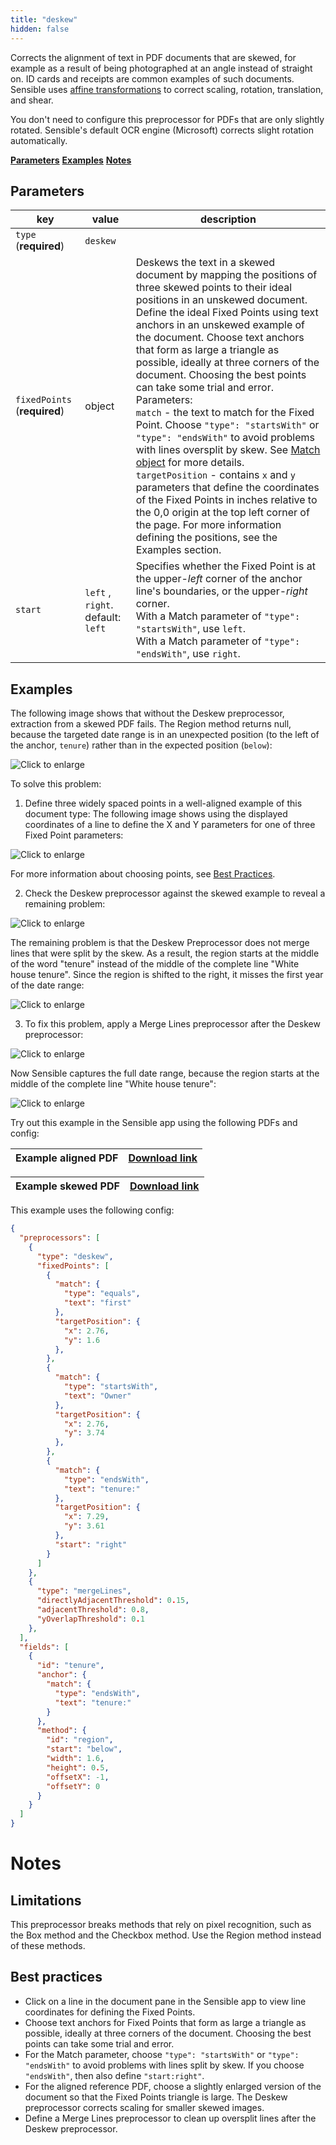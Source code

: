 ```yaml
---
title: "deskew"
hidden: false
---
```


Corrects the alignment of text in PDF documents that are skewed, for example as a result of being  photographed at an angle instead of straight on.  ID cards and receipts are common examples of such documents.  Sensible uses [affine transformations](https://homepages.inf.ed.ac.uk/rbf/HIPR2/affine.htm) to correct scaling, rotation, translation, and shear. 

You don't need to configure this preprocessor for PDFs that are only slightly rotated. Sensible's default OCR engine (Microsoft)  corrects slight rotation automatically.

[**Parameters**](doc:deskew#section-parameters)
[**Examples**](doc:deskew#section-examples)
[**Notes**](doc:deskew#section-notes)

Parameters
----

| key                       | value   | description                                                      |
| ------------------------- | ------ | ------------------------------------------------------------ |
| `type` (**required**)     | `deskew` |                                                    |
| `fixedPoints` (**required**) | object | Deskews the text in a skewed document by mapping the positions of three skewed points to their ideal positions in an unskewed document. Define the ideal Fixed Points using text anchors in an unskewed example of the document. Choose text anchors that form as large a triangle as possible, ideally at three corners of the document. Choosing the best points can take some trial and error. <br/>Parameters:<br/>`match` - the text to match for the Fixed Point.  Choose `"type": "startsWith"`  or `"type": "endsWith"` to avoid problems with lines oversplit by skew. See [Match object](docs:match-object) for more details.<br/>`targetPosition` - contains  `x` and  `y` parameters that define the coordinates of the Fixed Points in inches relative to the 0,0 origin at the top left corner of the page. For more information defining the positions, see the Examples section. |
| `start` | `left` , `right`. default: `left` | Specifies whether the Fixed Point is at the upper-*left* corner of the anchor line's boundaries, or the upper-*right* corner. <br/>With a Match parameter of `"type": "startsWith"`, use `left`.<br/>With a Match parameter of `"type": "endsWith"`, use `right`. |

Examples
----

The following image shows that without the Deskew preprocessor, extraction from a skewed PDF fails. The Region method returns null, because the targeted date range is in an unexpected position (to the left of the anchor, `tenure`) rather than in the expected position (`below`):

![Click to enlarge](https://raw.githubusercontent.com/sensible-hq/sensible-docs/main/readme-sync/assets/v0/images/final/deskew_example_1.png)

To solve this problem:

1.  Define three widely spaced points in a well-aligned example of this document type: The following image shows using the displayed coordinates of a line to define the X and Y parameters for one of three Fixed Point parameters:

![Click to enlarge](https://raw.githubusercontent.com/sensible-hq/sensible-docs/main/readme-sync/assets/v0/images/final/deskew_example_2.png)

For more information about choosing points, see [Best Practices](doc:deskew#best-practices).


2. Check the Deskew preprocessor against the skewed example to reveal a remaining problem:

![Click to enlarge](https://raw.githubusercontent.com/sensible-hq/sensible-docs/main/readme-sync/assets/v0/images/final/deskew_example_3.png)

The remaining problem is that the Deskew Preprocessor  does not merge lines that were split by the skew. As a result, the region starts at the middle of the word "tenure" instead of the middle of the complete line "White house tenure". Since the region is shifted to the right, it misses the first year of the date range:

![Click to enlarge](https://raw.githubusercontent.com/sensible-hq/sensible-docs/main/readme-sync/assets/v0/images/final/deskew_example_5.png)



3. To fix this problem, apply a Merge Lines preprocessor after the Deskew preprocessor: 

![Click to enlarge](https://raw.githubusercontent.com/sensible-hq/sensible-docs/main/readme-sync/assets/v0/images/final/deskew_example_4.png)

Now Sensible captures the full date range, because the region starts at the middle of the complete line "White house tenure": 

![Click to enlarge](https://raw.githubusercontent.com/sensible-hq/sensible-docs/main/readme-sync/assets/v0/images/final/deskew_example_6.png)

Try out this example in the Sensible app using the following PDFs and config:

| Example aligned  PDF | [Download link](https://raw.githubusercontent.com/sensible-hq/sensible-docs/main/readme-sync/assets/v0/pdfs/deskew_example_1.pdf) |
| -------------------- | ------------------------------------------------------------ |

| Example skewed PDF | [Download link](https://raw.githubusercontent.com/sensible-hq/sensible-docs/main/readme-sync/assets/v0/pdfs/deskew_example_2.pdf) |
| -------------------- | ------------------------------------------------------------ |

This example uses the following config:

```json
{
  "preprocessors": [
    {
      "type": "deskew",
      "fixedPoints": [
        {
          "match": {
            "type": "equals",
            "text": "first"
          },
          "targetPosition": {
            "x": 2.76,
            "y": 1.6
          },
        },
        {
          "match": {
            "type": "startsWith",
            "text": "Owner"
          },
          "targetPosition": {
            "x": 2.76,
            "y": 3.74
          },
        },
        {
          "match": {
            "type": "endsWith",
            "text": "tenure:"
          },
          "targetPosition": {
            "x": 7.29,
            "y": 3.61
          },
          "start": "right"
        }
      ]
    },    
    {
      "type": "mergeLines",
      "directlyAdjacentThreshold": 0.15,
      "adjacentThreshold": 0.8,
      "yOverlapThreshold": 0.1
    },
  ],
  "fields": [
    {
      "id": "tenure",
      "anchor": {
        "match": {
          "type": "endsWith",
          "text": "tenure:"
        }
      },
      "method": {
        "id": "region",
        "start": "below",
        "width": 1.6,
        "height": 0.5,
        "offsetX": -1,
        "offsetY": 0
      }
    }
  ]
}
```


Notes
====

Limitations
-----

This preprocessor breaks methods that rely on pixel recognition, such as the Box method and the Checkbox method. Use the Region method instead of these methods.

Best practices
-----

- Click on a line in the document pane in the Sensible app to view line coordinates for defining the Fixed Points.
- Choose text anchors for Fixed Points that form as large a triangle as possible, ideally at three corners of the document.  Choosing the best points can take some trial and error. 
- For the Match parameter, choose `"type": "startsWith"` or `"type": "endsWith"` to avoid problems with lines split by skew.  If you choose `"endsWith"`, then also define `"start:right"`.
- For the aligned reference PDF, choose a slightly enlarged version of the document so that the Fixed Points triangle is large. The Deskew preprocessor corrects scaling for smaller skewed images.
- Define a Merge Lines preprocessor to clean up oversplit lines after the Deskew preprocessor. 






